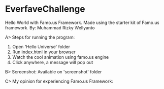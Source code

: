 # EverfaveChallenge
Hello World with Famo.us Framework. 
Made using the starter kit of Famo.us framework.
By: Muhammad Rizky Wellyanto

A> Steps for running the program:
   1. Open 'Hello Universe' folder
   2. Run index.html in your browser
   3. Watch the cool animation using famo.us engine
   4. Click anywhere, a message will pop out

B> Screenshot:
   Available on 'screenshot' folder

C> My opinion for experiencing Famo.us Framework:
   
   
